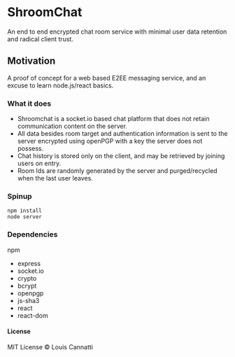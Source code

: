 # ShroomChat
An end to end encrypted chat room service with minimal user data retention and radical client trust.

## Motivation
A proof of concept for a web based E2EE messaging service, and an excuse to learn node.js/react basics.

### What it does

* Shroomchat is a socket.io based chat platform that does not retain communication content on the server.
* All data besides room target and authentication information is sent to the server encrypted using openPGP with a key the server does not possess.
* Chat history is stored only on the client, and may be retrieved by joining users on entry.
* Room Ids are randomly generated by the server and purged/recycled when the last user leaves.

### Spinup

```
npm install
node server
```

### Dependencies

npm
* express
* socket.io
* crypto
* bcrypt
* openpgp
* js-sha3
* react
* react-dom

#### License

MIT License © Louis Cannatti